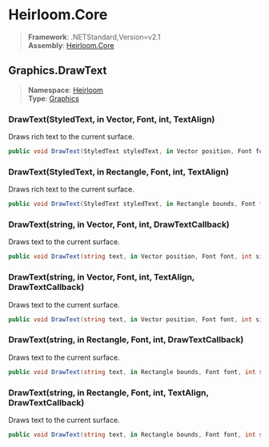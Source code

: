 # Heirloom.Core

> **Framework**: .NETStandard,Version=v2.1  
> **Assembly**: [Heirloom.Core][0]  

## Graphics.DrawText

> **Namespace**: [Heirloom][0]  
> **Type**: [Graphics][1]  

### DrawText(StyledText, in Vector, Font, int, TextAlign)

Draws rich text to the current surface.

```cs
public void DrawText(StyledText styledText, in Vector position, Font font, int size, TextAlign align = Left)
```

### DrawText(StyledText, in Rectangle, Font, int, TextAlign)

Draws rich text to the current surface.

```cs
public void DrawText(StyledText styledText, in Rectangle bounds, Font font, int size, TextAlign align = Left)
```

### DrawText(string, in Vector, Font, int, DrawTextCallback)

Draws text to the current surface.

```cs
public void DrawText(string text, in Vector position, Font font, int size, DrawTextCallback callback)
```

### DrawText(string, in Vector, Font, int, TextAlign, DrawTextCallback)

Draws text to the current surface.

```cs
public void DrawText(string text, in Vector position, Font font, int size, TextAlign align = Left, DrawTextCallback callback = null)
```

### DrawText(string, in Rectangle, Font, int, DrawTextCallback)

Draws text to the current surface.

```cs
public void DrawText(string text, in Rectangle bounds, Font font, int size, DrawTextCallback callback)
```

### DrawText(string, in Rectangle, Font, int, TextAlign, DrawTextCallback)

Draws text to the current surface.

```cs
public void DrawText(string text, in Rectangle bounds, Font font, int size, TextAlign align = Left, DrawTextCallback callback = null)
```

[0]: ../Heirloom.Core.md
[1]: Heirloom.Graphics.md
